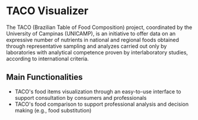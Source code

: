 # TACO Visualizer

The TACO (Brazilian Table of Food Composition) project, coordinated by the University of Campinas (UNICAMP), is an initiative to offer data on an expressive number of nutrients in national and regional foods obtained through representative sampling and analyzes carried out only by laboratories with analytical competence proven by interlaboratory studies, according to international criteria.

## Main Functionalities

- TACO's food items visualization through an easy-to-use interface to support consultation by consumers and professionals
- TACO's food comparison to support professional analysis and decision making (e.g., food substitution)